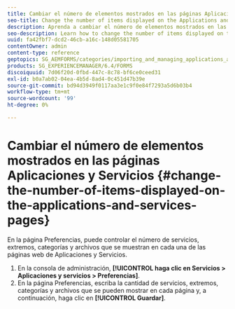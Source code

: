 ```yaml
---
title: Cambiar el número de elementos mostrados en las páginas Aplicaciones y Servicios
seo-title: Change the number of items displayed on the Applications and Services pages
description: Aprenda a cambiar el número de elementos mostrados en las páginas Aplicaciones y Servicios.
seo-description: Learn how to change the number of items displayed on the Applications and Services pages.
uuid: fa42fbf7-dcd2-46cb-a16c-148d05581705
contentOwner: admin
content-type: reference
geptopics: SG_AEMFORMS/categories/importing_and_managing_applications_and_archives
products: SG_EXPERIENCEMANAGER/6.4/FORMS
discoiquuid: 7d06f20d-0fbd-447c-8c78-bf6ce0ceed31
exl-id: b0a7ab02-04ea-4b5d-8ad4-0c451d47b39e
source-git-commit: bd94d3949f0117aa3e1c9f0e84f7293a5d6b03b4
workflow-type: tm+mt
source-wordcount: '99'
ht-degree: 0%

---
```


# Cambiar el número de elementos mostrados en las páginas Aplicaciones y Servicios {#change-the-number-of-items-displayed-on-the-applications-and-services-pages}

En la página Preferencias, puede controlar el número de servicios, extremos, categorías y archivos que se muestran en cada una de las páginas web de Aplicaciones y Servicios.

1. En la consola de administración, **[!UICONTROL haga clic en Servicios > Aplicaciones y servicios > Preferencias]**.
1. En la página Preferencias, escriba la cantidad de servicios, extremos, categorías y archivos que se pueden mostrar en cada página y, a continuación, haga clic en **[!UICONTROL Guardar]**.
